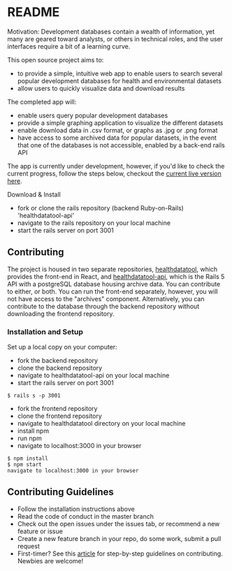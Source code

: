 # README

Motivation: Development databases contain a wealth of information, yet many are geared toward analysts, or others in technical roles, and the user interfaces require a bit of a learning curve.

This open source project aims to:  
- to provide a simple, intuitive web app to enable users to search several popular development databases for health and environmental datasets
- allow users to quickly visualize data and download results

The completed app will:
- enable users query popular development databases
- provide a simple graphing application to visualize the different datasets
- enable download data in .csv format, or graphs as .jpg or .png format
- have access to some archived data for popular datasets, in the event that one of the databases is not accessible, enabled by a back-end rails API

The app is currently under development, however, if you'd like to check the current progress, follow the steps below, checkout the [current live version here](https://glacial-beach-89300.herokuapp.com/).  

Download & Install
- fork or clone the rails repository (backend Ruby-on-Rails) 'healthdatatool-api'
- navigate to the rails repository on your local machine
- start the rails server on port 3001


## Contributing
The project is housed in two separate repositories, [healthdatatool](https://github.com/cheneyshreve/healthdatatool), which provides the front-end in React, and [healthdatatool-api](https://github.com/cheneyshreve/healthdatatool-api), which is the Rails 5 API with a postgreSQL database housing archive data. You can contribute to either, or both. You can run the front-end separately, however, you will not have access to the "archives" component. Alternatively, you can contribute to the database through the backend repository without downloading the frontend repository.

### Installation and Setup
Set up a local copy on your computer:
- fork the backend repository
- clone the backend repository
- navigate to healthdatatool-api on your local machine
- start the rails server on port 3001

```
$ rails s -p 3001
```

- fork the frontend repository
- clone the frontend repository
- navigate to healthdatatool directory on your local machine
- install npm
- run npm
- navigate to localhost:3000 in your browser

```
$ npm install
$ npm start
navigate to localhost:3000 in your browser
```
## Contributing Guidelines
- Follow the installation instructions above
- Read the code of conduct in the master branch
- Check out the open issues under the issues tab, or recommend a new feature or issue
- Create a new feature branch in your repo, do some work, submit a pull request
- First-timer? See this [article](https://akrabat.com/the-beginners-guide-to-contributing-to-a-github-project/) for step-by-step guidelines on contributing. Newbies are welcome!
